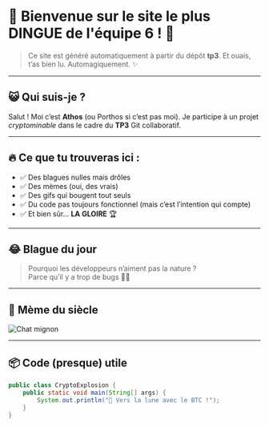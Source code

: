 # 🎉 Bienvenue sur le site le plus DINGUE de l'équipe 6 ! 🥳

> Ce site est généré automatiquement à partir du dépôt **tp3**. Et ouais, t’as bien lu. Automagiquement. ✨

---

## 😺 Qui suis-je ?

Salut ! Moi c’est **Athos** (ou Porthos si c’est pas moi). Je participe à un projet *cryptominable* dans le cadre du **TP3** Git collaboratif.

---

## 🔥 Ce que tu trouveras ici :

- ✅ Des blagues nulles mais drôles  
- ✅ Des mèmes (oui, des vrais)  
- ✅ Des gifs qui bougent tout seuls  
- ✅ Du code pas toujours fonctionnel (mais c’est l’intention qui compte)  
- ✅ Et bien sûr… **LA GLOIRE** 🏆

---

## 😂 Blague du jour

> Pourquoi les développeurs n’aiment pas la nature ?  
> Parce qu’il y a trop de bugs 🐛🌲

---

## 📸 Mème du siècle

<img src="assets/monimage.png" alt="Chat mignon" style="cursor:pointer;" onclick="document.getElementById('miaou').play();">
<audio id="miaou" src="assets/miaou.mp3"></audio>

---

## 📦 Code (presque) utile

```java
public class CryptoExplosion {
    public static void main(String[] args) {
        System.out.println("🚀 Vers la lune avec le BTC !");
    }
}
```
